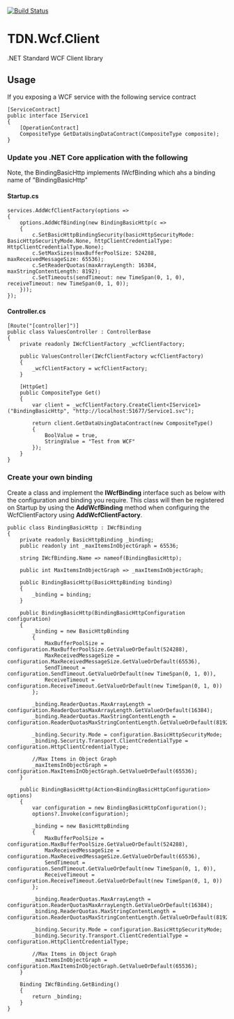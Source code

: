 [![Build Status](https://dev.azure.com/icidisvs/GitHub/_apis/build/status/Icidis.TDN.Wcf.Client?branchName=master)](https://dev.azure.com/icidisvs/GitHub/_build/latest?definitionId=1&branchName=master)

# TDN.Wcf.Client
.NET Standard WCF Client library

## Usage

If you exposing a WCF service with the following service contract

```
[ServiceContract]
public interface IService1
{
    [OperationContract]
    CompositeType GetDataUsingDataContract(CompositeType composite);
}
```

### Update you .NET Core application with the following

Note, the BindingBasicHttp implements IWcfBinding which ahs a binding name of "BindingBasicHttp"

#### Startup.cs

```
services.AddWcfClientFactory(options =>
{
    options.AddWcfBinding(new BindingBasicHttp(c =>
    {
        c.SetBasicHttpBindingSecurity(basicHttpSecurityMode: BasicHttpSecurityMode.None, httpClientCredentialType: HttpClientCredentialType.None);
        c.SetMaxSizes(maxBufferPoolSize: 524288, maxReceivedMessageSize: 65536);
        c.SetReaderQuotas(maxArrayLength: 16384, maxStringContentLength: 8192);
        c.SetTimeouts(sendTimeout: new TimeSpan(0, 1, 0), receiveTimeout: new TimeSpan(0, 1, 0));
    }));
});
```

#### Controller.cs

```
[Route("[controller]")]
public class ValuesController : ControllerBase
{
    private readonly IWcfClientFactory _wcfClientFactory;

    public ValuesController(IWcfClientFactory wcfClientFactory)
    {
        _wcfClientFactory = wcfClientFactory;
    }

    [HttpGet]
    public CompositeType Get()
    {
        var client = _wcfClientFactory.CreateClient<IService1>("BindingBasicHttp", "http://localhost:51677/Service1.svc");

        return client.GetDataUsingDataContract(new CompositeType()
        {
            BoolValue = true,
            StringValue = "Test from WCF"
        });
    }
}
```

### Create your own binding

Create a class and implement the **IWcfBinding** interface such as below with the configuration and binding you require. This class will then be registered on Startup by using the **AddWcfBinding** method when configuring the WcfClientFactory using **AddWcfClientFactory**.

```
public class BindingBasicHttp : IWcfBinding
{
    private readonly BasicHttpBinding _binding;
    public readonly int _maxItemsInObjectGraph = 65536;

    string IWcfBinding.Name => nameof(BindingBasicHttp);

    public int MaxItemsInObjectGraph => _maxItemsInObjectGraph;

    public BindingBasicHttp(BasicHttpBinding binding)
    {
        _binding = binding;
    }

    public BindingBasicHttp(BindingBasicHttpConfiguration configuration)
    {
        _binding = new BasicHttpBinding
        {
            MaxBufferPoolSize = configuration.MaxBufferPoolSize.GetValueOrDefault(524288),
            MaxReceivedMessageSize = configuration.MaxReceivedMessageSize.GetValueOrDefault(65536),
            SendTimeout = configuration.SendTimeout.GetValueOrDefault(new TimeSpan(0, 1, 0)),
            ReceiveTimeout = configuration.ReceiveTimeout.GetValueOrDefault(new TimeSpan(0, 1, 0))
        };

        _binding.ReaderQuotas.MaxArrayLength = configuration.ReaderQuotasMaxArrayLength.GetValueOrDefault(16384);
        _binding.ReaderQuotas.MaxStringContentLength = configuration.ReaderQuotasMaxStringContentLength.GetValueOrDefault(8192);

        _binding.Security.Mode = configuration.BasicHttpSecurityMode;
        _binding.Security.Transport.ClientCredentialType = configuration.HttpClientCredentialType;

        //Max Items in Object Graph
        _maxItemsInObjectGraph = configuration.MaxItemsInObjectGraph.GetValueOrDefault(65536);
    }

    public BindingBasicHttp(Action<BindingBasicHttpConfiguration> options)
    {
        var configuration = new BindingBasicHttpConfiguration();
        options?.Invoke(configuration);

        _binding = new BasicHttpBinding
        {
            MaxBufferPoolSize = configuration.MaxBufferPoolSize.GetValueOrDefault(524288),
            MaxReceivedMessageSize = configuration.MaxReceivedMessageSize.GetValueOrDefault(65536),
            SendTimeout = configuration.SendTimeout.GetValueOrDefault(new TimeSpan(0, 1, 0)),
            ReceiveTimeout = configuration.ReceiveTimeout.GetValueOrDefault(new TimeSpan(0, 1, 0))
        };

        _binding.ReaderQuotas.MaxArrayLength = configuration.ReaderQuotasMaxArrayLength.GetValueOrDefault(16384);
        _binding.ReaderQuotas.MaxStringContentLength = configuration.ReaderQuotasMaxStringContentLength.GetValueOrDefault(8192);

        _binding.Security.Mode = configuration.BasicHttpSecurityMode;
        _binding.Security.Transport.ClientCredentialType = configuration.HttpClientCredentialType;

        //Max Items in Object Graph
        _maxItemsInObjectGraph = configuration.MaxItemsInObjectGraph.GetValueOrDefault(65536);
    }

    Binding IWcfBinding.GetBinding()
    {
        return _binding;
    }
}
```

